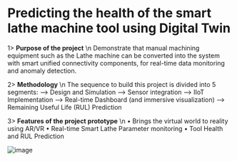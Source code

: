 # Predicting the health of the smart lathe machine tool using Digital Twin 

1> **Purpose of the project** \n Demonstrate that manual machining equipment such as the Lathe machine can be converted into the system with smart unified connectivity components, for real-time data monitoring and anomaly detection. 


2> **Methodology** \n 
The sequence to build this project is divided into 5 segments: 
	--> Design and Simulation 
	--> Sensor integration 
	--> IIoT Implementation 
	--> Real-time Dashboard (and immersive visualization) 
	--> Remaining Useful Life (RUL) Prediction 

3> **Features of the project prototype** \n 
•	Brings the virtual world to reality using AR/VR 
•	Real-time Smart Lathe Parameter monitoring 
•	Tool Health and RUL Prediction 


![image](https://user-images.githubusercontent.com/132473727/236004050-02bc6d89-9113-484a-ab7b-b9b4a16ef60b.png)

